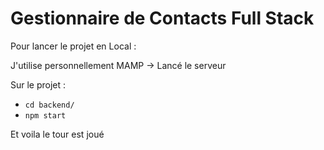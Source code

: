 # Gestionnaire de Contacts Full Stack

Pour lancer le projet en Local :

J'utilise personnellement MAMP -> Lancé le serveur

Sur le projet :

- `cd backend/`
- `npm start`

Et voila le tour est joué
